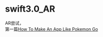 # swift3.0_AR
AR尝试，<br>第一篇<a href="https://www.raywenderlich.com/151817/how-to-make-an-app-like-pokemon-go">How To Make An App Like Pokemon Go</a>

